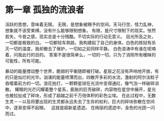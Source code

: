 # 第一章 孤独的流浪者

活跃的思想，意味着无限。
无限，是想象被赐予的空间。天马行空，怪力乱神，想象就不该受束缚。没有什么能够限制想象。
有限，是尺寸限制下的现实。怅然若失，今昔之感，现实总是十分残酷。不切实际的行动无意义。
目光所及之处，一切都是极致的白。
一切都轻车熟路，我构建起了自己的身体。白色的炼狱有杀灭一切的温度，我却撤去了保护，一切如之前同样平静。
白色浪涛中有谁在呢喃着，问我此行的目的。
答案不是很简单么，一切的一切，只为了消除所有暧昧的可能性，所有可能。

暴动的能量搅动整个世界，脆弱的平衡随即被打破。星辰之花没有声响地开放，有的只是灿烂的光华。汹涌的能量喷薄而出，四散开多彩的水流，激射的阿尔法粒子吞噬着前方的一切。浪花拍打，一颗颗星球在光流中变得通红，像气泡一样破碎消散。
耀眼的光芒闪耀着整个星系，膨胀的巨壳破碎，内容物在星空中展开，星光也被拉扯成了碎块，形成了超越之前千万倍体积的彩色尘埃。
在此过程中，无数生灵－－以及将要出现的生灵都永远失去了生存的权利，巨大的碎块弥散在空间中，逐渐变得不起眼。　
这就是超新星遗迹。
在绚丽的遗迹中，金色的光团一闪而过。
